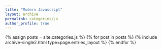```yaml
---
title: "Modern Javascript"
layout: archive
permalink: categories/js
author_profile: true
---
```


{% assign posts = site.categories.js %}
{% for post in posts %} {% include archive-single2.html type=page.entries_layout %} {% endfor %}